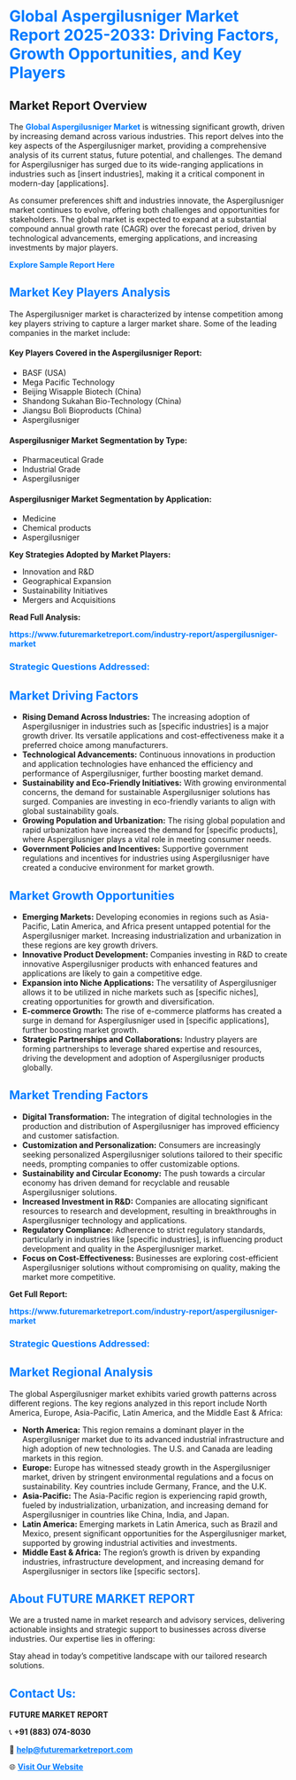 <h1 style="color: #007BFF;">Global Aspergilusniger Market Report 2025-2033: Driving Factors, Growth Opportunities, and Key Players</h1>

<section id="overview">
<h2>Market Report Overview</h2>
<p>The <a href="https://www.futuremarketreport.com/industry-report/aspergilusniger-market" style="color: #007BFF; text-decoration: none;"><strong>Global Aspergilusniger Market</strong></a> is witnessing significant growth, driven by increasing demand across various industries. This report delves into the key aspects of the Aspergilusniger market, providing a comprehensive analysis of its current status, future potential, and challenges. The demand for Aspergilusniger has surged due to its wide-ranging applications in industries such as [insert industries], making it a critical component in modern-day [applications].</p>
<p>As consumer preferences shift and industries innovate, the Aspergilusniger market continues to evolve, offering both challenges and opportunities for stakeholders. The global market is expected to expand at a substantial compound annual growth rate (CAGR) over the forecast period, driven by technological advancements, emerging applications, and increasing investments by major players.</p>
</section>

<section id="overview">
<p><a href="https://www.futuremarketreport.com/request-sample/reportId=99245" style="color: #007BFF; text-decoration: none;"><strong>Explore Sample Report Here</strong></a></p>
</section>

<section id="key-players">
<h2 style="color: #007BFF;">Market Key Players Analysis</h2>
<p>The Aspergilusniger market is characterized by intense competition among key players striving to capture a larger market share. Some of the leading companies in the market include:</p>
<h4>Key Players Covered in the Aspergilusniger Report:</h4>
<ul><li>BASF (USA)</li><li>Mega Pacific Technology</li><li>Beijing Wisapple Biotech (China)</li><li>Shandong Sukahan Bio-Technology (China)</li><li>Jiangsu Boli Bioproducts (China)</li><li>Aspergilusniger</li></ul>
<h4>Aspergilusniger Market Segmentation by Type:</h4>
<ul><li>Pharmaceutical Grade</li><li>Industrial Grade</li><li>Aspergilusniger</li></ul>

<h4>Aspergilusniger Market Segmentation by Application:</h4>
<ul><li>Medicine</li><li>Chemical products</li><li>Aspergilusniger</li></ul>
<p><strong>Key Strategies Adopted by Market Players:</strong></p>
<ul>
<li>Innovation and R&D</li>
<li>Geographical Expansion</li>
<li>Sustainability Initiatives</li>
<li>Mergers and Acquisitions</li>
</ul>
</section>

<section>
<p><strong>Read Full Analysis: </strong></p><a href="https://www.futuremarketreport.com/industry-report/aspergilusniger-market" style="color: #007BFF; text-decoration: none;"><strong>https://www.futuremarketreport.com/industry-report/aspergilusniger-market</strong></a>
<h3 style="color: #007BFF;">Strategic Questions Addressed:</h3>
</section>

<section id="driving-factors">
<h2 style="color: #007BFF;">Market Driving Factors</h2>
<ul>
<li><strong>Rising Demand Across Industries:</strong> The increasing adoption of Aspergilusniger in industries such as [specific industries] is a major growth driver. Its versatile applications and cost-effectiveness make it a preferred choice among manufacturers.</li>
<li><strong>Technological Advancements:</strong> Continuous innovations in production and application technologies have enhanced the efficiency and performance of Aspergilusniger, further boosting market demand.</li>
<li><strong>Sustainability and Eco-Friendly Initiatives:</strong> With growing environmental concerns, the demand for sustainable Aspergilusniger solutions has surged. Companies are investing in eco-friendly variants to align with global sustainability goals.</li>
<li><strong>Growing Population and Urbanization:</strong> The rising global population and rapid urbanization have increased the demand for [specific products], where Aspergilusniger plays a vital role in meeting consumer needs.</li>
<li><strong>Government Policies and Incentives:</strong> Supportive government regulations and incentives for industries using Aspergilusniger have created a conducive environment for market growth.</li>
</ul>
</section>

<section id="growth-opportunities">
<h2 style="color: #007BFF;">Market Growth Opportunities</h2>
<ul>
<li><strong>Emerging Markets:</strong> Developing economies in regions such as Asia-Pacific, Latin America, and Africa present untapped potential for the Aspergilusniger market. Increasing industrialization and urbanization in these regions are key growth drivers.</li>
<li><strong>Innovative Product Development:</strong> Companies investing in R&D to create innovative Aspergilusniger products with enhanced features and applications are likely to gain a competitive edge.</li>
<li><strong>Expansion into Niche Applications:</strong> The versatility of Aspergilusniger allows it to be utilized in niche markets such as [specific niches], creating opportunities for growth and diversification.</li>
<li><strong>E-commerce Growth:</strong> The rise of e-commerce platforms has created a surge in demand for Aspergilusniger used in [specific applications], further boosting market growth.</li>
<li><strong>Strategic Partnerships and Collaborations:</strong> Industry players are forming partnerships to leverage shared expertise and resources, driving the development and adoption of Aspergilusniger products globally.</li>
</ul>
</section>

<section id="trending-factors">
<h2 style="color: #007BFF;">Market Trending Factors</h2>
<ul>
<li><strong>Digital Transformation:</strong> The integration of digital technologies in the production and distribution of Aspergilusniger has improved efficiency and customer satisfaction.</li>
<li><strong>Customization and Personalization:</strong> Consumers are increasingly seeking personalized Aspergilusniger solutions tailored to their specific needs, prompting companies to offer customizable options.</li>
<li><strong>Sustainability and Circular Economy:</strong> The push towards a circular economy has driven demand for recyclable and reusable Aspergilusniger solutions.</li>
<li><strong>Increased Investment in R&D:</strong> Companies are allocating significant resources to research and development, resulting in breakthroughs in Aspergilusniger technology and applications.</li>
<li><strong>Regulatory Compliance:</strong> Adherence to strict regulatory standards, particularly in industries like [specific industries], is influencing product development and quality in the Aspergilusniger market.</li>
<li><strong>Focus on Cost-Effectiveness:</strong> Businesses are exploring cost-efficient Aspergilusniger solutions without compromising on quality, making the market more competitive.</li>
</ul>
</section>

<section>
<p><strong>Get Full Report: </strong></p><a href="https://www.futuremarketreport.com/industry-report/aspergilusniger-market" style="color: #007BFF; text-decoration: none;"><strong>https://www.futuremarketreport.com/industry-report/aspergilusniger-market</strong></a>
<h3 style="color: #007BFF;">Strategic Questions Addressed:</h3>
</section>


<section id="regional-analysis">
<h2 style="color: #007BFF;">Market Regional Analysis</h2>
<p>The global Aspergilusniger market exhibits varied growth patterns across different regions. The key regions analyzed in this report include North America, Europe, Asia-Pacific, Latin America, and the Middle East & Africa:</p>
<ul>
<li><strong>North America:</strong> This region remains a dominant player in the Aspergilusniger market due to its advanced industrial infrastructure and high adoption of new technologies. The U.S. and Canada are leading markets in this region.</li>
<li><strong>Europe:</strong> Europe has witnessed steady growth in the Aspergilusniger market, driven by stringent environmental regulations and a focus on sustainability. Key countries include Germany, France, and the U.K.</li>
<li><strong>Asia-Pacific:</strong> The Asia-Pacific region is experiencing rapid growth, fueled by industrialization, urbanization, and increasing demand for Aspergilusniger in countries like China, India, and Japan.</li>
<li><strong>Latin America:</strong> Emerging markets in Latin America, such as Brazil and Mexico, present significant opportunities for the Aspergilusniger market, supported by growing industrial activities and investments.</li>
<li><strong>Middle East & Africa:</strong> The region’s growth is driven by expanding industries, infrastructure development, and increasing demand for Aspergilusniger in sectors like [specific sectors].</li>
</ul>
</section>

<footer>
<h2 style="color: #007BFF;">About FUTURE MARKET REPORT</h2>
<p>We are a trusted name in market research and advisory services, delivering actionable insights and strategic support to businesses across diverse industries. Our expertise lies in offering:</p>

<p>Stay ahead in today’s competitive landscape with our tailored research solutions.</p>

<h2 style="color: #007BFF;">Contact Us:</h2>
<p><strong>FUTURE MARKET REPORT</strong></p>
<p>📞 <strong>+91 (883) 074-8030</strong></p>
<p>📧 <strong><a href="mailto:help@futuremarketreport.com" style="color: #007BFF;">help@futuremarketreport.com</a></strong></p>
<p>🌐 <strong><a href="https://www.futuremarketreport.com/" style="color: #007BFF;">Visit Our Website</a></strong></p>
</footer>